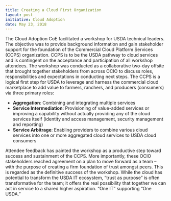 ```yaml
---
title: Creating a Cloud First Organization
layout: post
initiative: Cloud Adoption
date: May 23, 2018
---
```


The Cloud Adoption CoE facilitated a workshop for USDA technical leaders.  The objective was to provide background information and gain stakeholder support for the foundation of the Commercial Cloud Platform Services (CCPS) organization.  CCPS is to be the USDA pathway to cloud services and is contingent on the acceptance and participation of all workshop attendees. The workshop was conducted as a collaborative two-day offsite that brought together stakeholders from across OCIO to discuss roles, responsibilities and expectations in conducting next steps.  The CCPS is a logical first step for USDA to leverage and harness the commercial cloud marketplace to add value to farmers, ranchers, and producers (consumers) via three primary roles:


- **Aggregation**: Combining and integrating multiple services
- **Service Intermediation**: Provisioning of value-added services or improving a capability without actually providing any of the cloud services itself (identity and access management, security management and reporting)
- **Service Arbitrage**: Enabling providers to combine various cloud services into one or more aggregated cloud services to USDA cloud consumers

Attendee feedback has painted the workshop as a productive step toward success and sustainment of the CCPS. More importantly, these OCIO stakeholders reached agreement on a plan to move forward as a team – with the purpose of creating a firm foundation of trust amongst peers. This is regarded as the definitive success of the workshop. While the cloud has potential to transform the USDA IT ecosystem, “trust as purpose” is often transformative for the team; it offers the real possibility that together we can act in service to a shared higher aspiration. “One IT” supporting “One USDA.”